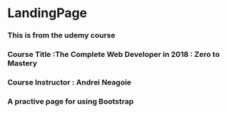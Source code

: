 # LandingPage


### This is from the udemy course
### Course Title :The Complete Web Developer in 2018 : Zero to Mastery
### Course Instructor : Andrei Neagoie
### A practive page for using Bootstrap
